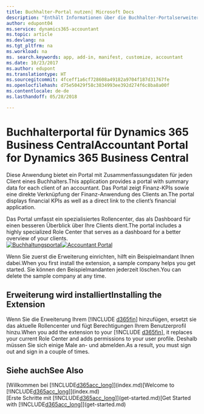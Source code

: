 ```yaml
---
title: Buchhalter-Portal nutzen| Microsoft Docs
description: "Enthält Informationen über die Buchhalter-Portalserweiterung."
author: edupont04
ms.service: dynamics365-accountant
ms.topic: article
ms.devlang: na
ms.tgt_pltfrm: na
ms.workload: na
ms. search.keywords: app, add-in, manifest, customize, accountant
ms.date: 10/23/2017
ms.author: edupont
ms.translationtype: HT
ms.sourcegitcommit: 4fceff1a6cf728608a49182a9704f187d31767fe
ms.openlocfilehash: d75e50429f58c3834993ee392d274f6c8ba8a00f
ms.contentlocale: de-de
ms.lasthandoff: 05/28/2018

---
```

# <a name="accountant-portal-for-dynamics-365-business-central"></a><span data-ttu-id="e135d-103">Buchhalterportal für Dynamics 365 Business Central</span><span class="sxs-lookup"><span data-stu-id="e135d-103">Accountant Portal for Dynamics 365 Business Central</span></span>
<span data-ttu-id="e135d-104">Diese Anwendung bietet ein Portal mit Zusammenfassungsdaten für jeden Client eines Buchhalters.</span><span class="sxs-lookup"><span data-stu-id="e135d-104">This application provides a portal with summary data for each client of an accountant.</span></span> <span data-ttu-id="e135d-105">Das Portal zeigt Finanz-KPIs sowie eine direkte Verknüpfung der Finanz-Anwendung des Clients an.</span><span class="sxs-lookup"><span data-stu-id="e135d-105">The portal displays financial KPIs as well as a direct link to the client’s financial application.</span></span>  

<span data-ttu-id="e135d-106">Das Portal umfasst ein spezialisiertes Rollencenter, das als Dashboard für einen besseren Überblick über Ihre Clients dient.</span><span class="sxs-lookup"><span data-stu-id="e135d-106">The portal includes a highly specialized Role Center that serves as a dashboard for a better overview of your clients.</span></span>  
<span data-ttu-id="e135d-107">[![Buchhaltungsportal](./media/accountant-get-started/accountant-dashboard.png)](https://go.microsoft.com/fwlink/?linkid=851257)</span><span class="sxs-lookup"><span data-stu-id="e135d-107">[![Accountant Portal](./media/accountant-get-started/accountant-dashboard.png)](https://go.microsoft.com/fwlink/?linkid=851257)</span></span>

<span data-ttu-id="e135d-108">Wenn Sie zuerst die Erweiterung einrichten, hilft ein Beispielmandant Ihnen dabei.</span><span class="sxs-lookup"><span data-stu-id="e135d-108">When you first install the extension, a sample company helps you get started.</span></span> <span data-ttu-id="e135d-109">Sie können den Beispielmandanten jederzeit löschen.</span><span class="sxs-lookup"><span data-stu-id="e135d-109">You can delete the sample company at any time.</span></span>  

## <a name="installing-the-extension"></a><span data-ttu-id="e135d-110">Erweiterung wird installiert</span><span class="sxs-lookup"><span data-stu-id="e135d-110">Installing the Extension</span></span>
<span data-ttu-id="e135d-111">Wenn Sie die Erweiterung Ihrem [!INCLUDE [d365fin](includes/d365fin_md.md)] hinzufügen, ersetzt sie das aktuelle Rollencenter und fügt Berechtigungen Ihrem Benutzerprofil hinzu.</span><span class="sxs-lookup"><span data-stu-id="e135d-111">When you add the extension to your [!INCLUDE [d365fin](includes/d365fin_md.md)], it replaces your current Role Center and adds permissions to your user profile.</span></span> <span data-ttu-id="e135d-112">Deshalb müssen Sie sich einige Male an- und abmelden.</span><span class="sxs-lookup"><span data-stu-id="e135d-112">As a result, you must sign out and sign in a couple of times.</span></span>  

## <a name="see-also"></a><span data-ttu-id="e135d-113">Siehe auch</span><span class="sxs-lookup"><span data-stu-id="e135d-113">See Also</span></span>
<span data-ttu-id="e135d-114">[Willkommen bei [!INCLUDE[d365acc_long](includes/d365acc_long_md.md)]](index.md)</span><span class="sxs-lookup"><span data-stu-id="e135d-114">[Welcome to [!INCLUDE[d365acc_long](includes/d365acc_long_md.md)]](index.md)</span></span>  
<span data-ttu-id="e135d-115">[Erste Schritte mit [!INCLUDE[d365acc_long](includes/d365acc_long_md.md)]](get-started.md)</span><span class="sxs-lookup"><span data-stu-id="e135d-115">[Get Started with [!INCLUDE[d365acc_long](includes/d365acc_long_md.md)]](get-started.md)</span></span>  

